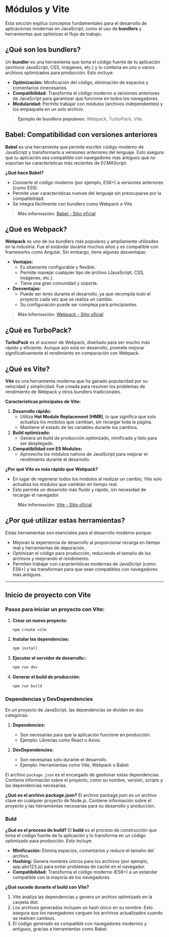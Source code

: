# Módulos y Vite

Esta sección explica conceptos fundamentales para el desarrollo de aplicaciones modernas en JavaScript, como el uso de **bundlers** y herramientas que optimizan el flujo de trabajo.

## ¿Qué son los bundlers?

Un **bundler** es una herramienta que toma el código fuente de tu aplicación (archivos JavaScript, CSS, imágenes, etc.) y lo combina en uno o varios archivos optimizados para producción. Esto incluye:
- **Optimización:** Minificación del código, eliminación de espacios y comentarios innecesarios.
- **Compatibilidad:** Transforma el código moderno a versiones anteriores de JavaScript para garantizar que funcione en todos los navegadores.
- **Modularidad:** Permite trabajar con módulos (archivos independientes) y los empaqueta en un solo archivo.

> **Ejemplo de bundlers populares:** Webpack, TurboPack, Vite.

## Babel: Compatibilidad con versiones anteriores

**Babel** es una herramienta que permite escribir código moderno de JavaScript y transformarlo a versiones anteriores del lenguaje. Esto asegura que tu aplicación sea compatible con navegadores más antiguos que no soportan las características más recientes de ECMAScript.

**¿Qué hace Babel?**
- Convierte el código moderno (por ejemplo, ES6+) a versiones anteriores (como ES5).
- Permite usar características nuevas del lenguaje sin preocuparse por la compatibilidad.
- Se integra fácilmente con bundlers como Webpack o Vite.

> **Más información:** [Babel - Sitio oficial](https://babeljs.io/)

## ¿Qué es Webpack?

**Webpack** es uno de los bundlers más populares y ampliamente utilizados en la industria. Fue el estándar durante muchos años y es compatible con frameworks como Angular. Sin embargo, tiene algunas desventajas:
- **Ventajas:**
  - Es altamente configurable y flexible.
  - Permite manejar cualquier tipo de archivo (JavaScript, CSS, imágenes, etc.).
  - Tiene una gran comunidad y soporte.
- **Desventajas:**
  - Puede ser lento durante el desarrollo, ya que recompila todo el proyecto cada vez que se realiza un cambio.
  - Su configuración puede ser compleja para principiantes.

> **Más información:** [Webpack - Sitio oficial](https://webpack.js.org/)

## ¿Qué es TurboPack?

**TurboPack** es el sucesor de Webpack, diseñado para ser mucho más rápido y eficiente. Aunque aún está en desarrollo, promete mejorar significativamente el rendimiento en comparación con Webpack.

## ¿Qué es Vite?

**Vite** es una herramienta moderna que ha ganado popularidad por su velocidad y simplicidad. Fue creada para resolver los problemas de rendimiento de Webpack y otros bundlers tradicionales.

**Características principales de Vite:**
1. **Desarrollo rápido:**
   - Utiliza **Hot Module Replacement (HMR)**, lo que significa que solo actualiza los módulos que cambian, sin recargar toda la página.
   - Mantiene el estado de las variables durante los cambios.
2. **Build optimizado:**
   - Genera un build de producción optimizado, minificado y listo para ser desplegado.
3. **Compatibilidad con ES Modules:**
   - Aprovecha los módulos nativos de JavaScript para mejorar el rendimiento durante el desarrollo.

**¿Por qué Vite es más rápido que Webpack?**
- En lugar de regenerar todos los módulos al realizar un cambio, Vite solo actualiza los módulos que cambian en tiempo real.
- Esto permite un desarrollo más fluido y rápido, sin necesidad de recargar el navegador.

> **Más información:** [Vite - Sitio oficial](https://vite.dev/)

## ¿Por qué utilizar estas herramientas?

Estas herramientas son esenciales para el desarrollo moderno porque:
- Mejoran la experiencia de desarrollo al proporcionar recarga en tiempo real y herramientas de depuración.
- Optimizan el código para producción, reduciendo el tamaño de los archivos y mejorando el rendimiento.
- Permiten trabajar con características modernas de JavaScript (como ES6+) y las transforman para que sean compatibles con navegadores más antiguos.

---

## Inicio de proyecto con Vite

### Pasos para iniciar un proyecto con Vite:
1. **Crear un nuevo proyecto:**
   ```bash
   npm create vite
   ```

2. **Instalar las dependencias:**
   ```bash
   npm install
   ```

3. **Ejecutar el servidor de desarrollo::**
   ```bash
   npm run dev
   ```

4. **Generar el build de producción:**
   ```bash
   npm run build
   ```

### Dependencias y DevDependencies

En un proyecto de JavaScript, las dependencias se dividen en dos categorías:

1. **Dependencies:**
   - Son necesarias para que la aplicación funcione en producción.
   - Ejemplo: Librerías como React o Axios.

2. **DevDependencies:**
   - Son necesarias solo durante el desarrollo.
   - Ejemplo: Herramientas como Vite, Webpack o Babel.

El archivo `package.json` es el encargado de gestionar estas dependencias. Contiene información sobre el proyecto, como su nombre, versión, scripts y las dependencias necesarias.

**¿Qué es el archivo package.json?**
El archivo package.json es un archivo clave en cualquier proyecto de Node.js. Contiene información sobre el proyecto y las herramientas necesarias para su desarrollo y producción.

### Buld

**¿Qué es el proceso de build?**
El **build** es el proceso de construcción que toma el código fuente de tu aplicación y lo transforma en un código optimizado para producción. Esto incluye:

- **Minificación:** Elimina espacios, comentarios y reduce el tamaño del archivo.
- **Hashing:** Genera nombres únicos para los archivos (por ejemplo, app.abc123.js) para evitar problemas de caché en el navegador.
- **Compatibilidad:** Transforma el código moderno (ES6+) a un estándar compatible con la mayoría de los navegadores.

**¿Qué sucede durante el build con Vite?**
1. Vite analiza las dependencias y genera un archivo optimizado en la carpeta dist.
2. Los archivos generados incluyen un hash único en su nombre. Esto asegura que los navegadores carguen los archivos actualizados cuando se realicen cambios.
3. El código generado es compatible con navegadores modernos y antiguos, gracias a herramientas como Babel.
